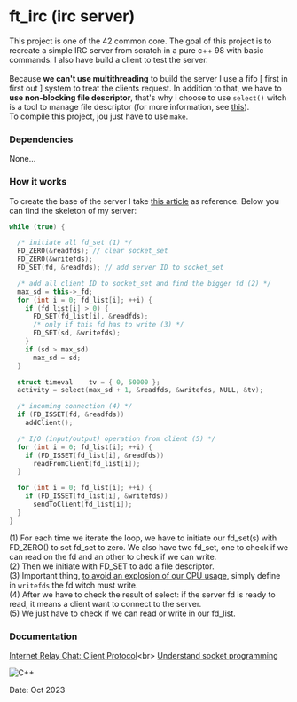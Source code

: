 # ft_irc (irc server)
This project is one of the 42 common core. The goal of this project is to recreate a simple IRC server from scratch in a pure c++ 98 with basic commands. I also have build a client to test the server.<br><br>
Because **we can't use multithreading** to build the server I use a fifo [ first in first out ] system to treat the clients request. In addition to that, we have to **use non-blocking file descriptor**, that's why i choose to use `select()` witch is a tool to manage file descriptor (for more information, see [this](https://man7.org/linux/man-pages/man2/select.2.html)).<br>
To compile this project, jou just have to use `make`.
### Dependencies
None...
### How it works
To create the base of the server I take [this article](https://www.geeksforgeeks.org/socket-programming-in-cc-handling-multiple-clients-on-server-without-multi-threading/) as reference. Below you can find the skeleton of my server:<br>
```C++
while (true) {

  /* initiate all fd_set (1) */
  FD_ZERO(&readfds); // clear socket_set
  FD_ZERO(&writefds);
  FD_SET(fd, &readfds); // add server ID to socket_set

  /* add all client ID to socket_set and find the bigger fd (2) */
  max_sd = this->_fd;
  for (int i = 0; fd_list[i]; ++i) {
    if (fd_list[i] > 0) {
      FD_SET(fd_list[i], &readfds);
      /* only if this fd has to write (3) */
      FD_SET(sd, &writefds);
    }
    if (sd > max_sd)
      max_sd = sd;
  }

  struct timeval	tv = { 0, 50000 };
  activity = select(max_sd + 1, &readfds, &writefds, NULL, &tv);

  /* incoming connection (4) */
  if (FD_ISSET(fd, &readfds))
    addClient();

  /* I/O (input/output) operation from client (5) */
  for (int i = 0; fd_list[i]; ++i) {
    if (FD_ISSET(fd_list[i], &readfds))
      readFromClient(fd_list[i]);
  }

  for (int i = 0; fd_list[i]; ++i) {
    if (FD_ISSET(fd_list[i], &writefds))
      sendToClient(fd_list[i]);
  }
}
```
(1) For each time we iterate the loop, we have to initiate our fd_set(s) with FD_ZERO() to set fd_set to zero. We also have two fd_set, one to check if we can read on the fd and an other to check if we can write.<br>
(2) Then we initiate with FD_SET to add a file descriptor.<br>
(3) Important thing, [to avoid an explosion of our CPU usage](https://stackoverflow.com/questions/19738300/what-is-the-issue-of-select-using-so-much-cpu-power), simply define in `writefds` the fd witch must write.<br>
(4) After we have to check the result of select: if the server fd is ready to read, it means a client want to connect to the server.<br>
(5) We just have to check if we can read or write in our fd_list.<br>
### Documentation
[Internet Relay Chat: Client Protocol](https://www.rfc-editor.org/rfc/rfc2812")<br>
[Understand socket programming](http://vidalc.chez.com/lf/socket.html#lowlevel)<br>

![C++](https://img.shields.io/badge/c++-%2300599C.svg?style=for-the-badge&logo=c%2B%2B&logoColor=white)

Date: Oct 2023
